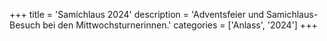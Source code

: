 +++
title = 'Samichlaus 2024'
description = 'Adventsfeier und Samichlaus-Besuch bei den Mittwochsturnerinnen.'
categories = ['Anlass', '2024']
+++
